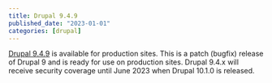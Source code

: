 ```yaml
---
title: Drupal 9.4.9
published_date: "2023-01-01"
categories: [drupal]
---
```

[Drupal 9.4.9](https://www.drupal.org/project/drupal/releases/9.4.9) is available for production sites. This is a patch (bugfix) release of Drupal 9 and is ready for use on production sites. Drupal 9.4.x will receive security coverage until June 2023 when Drupal 10.1.0 is released.
